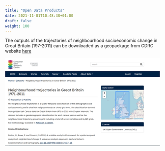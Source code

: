 ```yaml
---
title: "Open Data Products"
date: 2021-11-01T10:48:38+01:00
draft: false
weight: 100
---
```


The outputs of the trajectories of neighbourhood socioeconomic change in Great Britain (197-2011) can be downloaded as a geopackage from CDRC website
[here](https://data.cdrc.ac.uk/dataset/neighbourhood-trajectories-great-britain-1971-2011)

![](images/cdrc_data.png)
